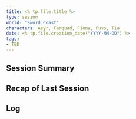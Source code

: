 ```yaml
---
title: <% tp.file.title %>
type: sesion
world: "Sword Coast"
characters: Aeyr, Farquad, Fiona, Puss, Tia
date: <% tp.file.creation_date("YYYY-MM-DD") %>
tags: 
- TBD
---
```


## Session Summary

## Recap of Last Session

## Log